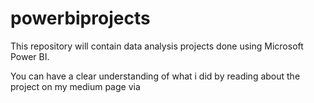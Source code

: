 # powerbiprojects
This repository will contain data analysis projects done using Microsoft Power BI.  

You can have a clear understanding of what i did by reading about the project on my medium page via
